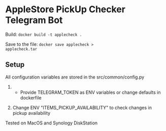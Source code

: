 # AppleStore PickUp Checker Telegram Bot
Build: <code>docker build -t applecheck .</code>

Save to the file: <code>docker save applecheck > applecheck.tar</code>

<h2>Setup</h2>

All configuration variables are stored in the src/common/config.py
1. - Provide TELEGRAM_TOKEN as ENV variables or change defaults in dockerfile

2. Change ENV "ITEMS_PICKUP_AVAILABILITY" to check changes in pickup availability

Tested on MacOS and Synology DiskStation
